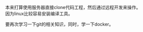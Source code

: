 

本来打算使用服务器直接clone代码工程，然后通过远程开发来操作。</br>
因为linux比较容易安装编译工具。

要再次学习一下git的相关知识，同时，学一下docker。













